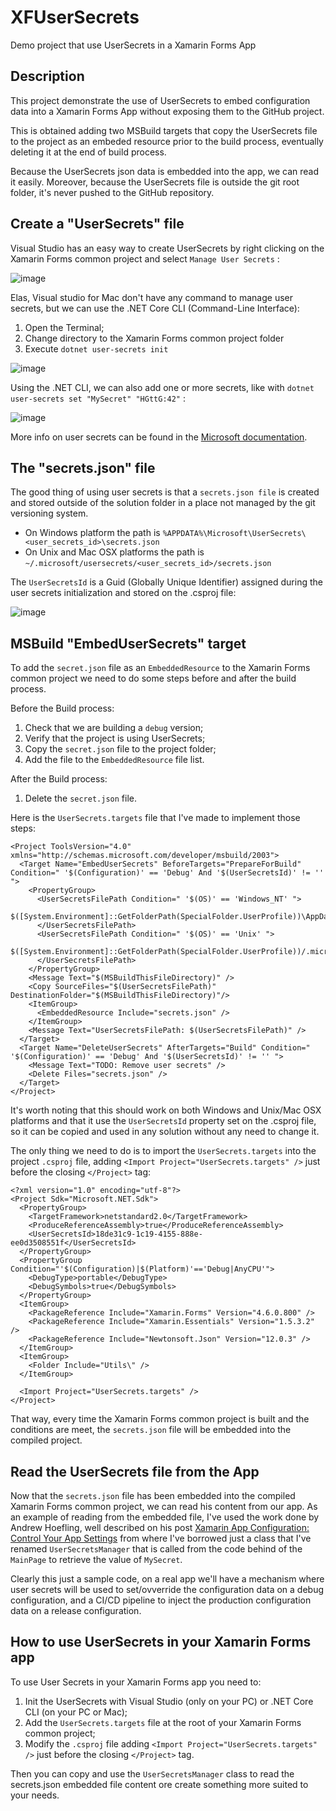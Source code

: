 # XFUserSecrets
Demo project that use UserSecrets in a Xamarin Forms App

## Description
This project demonstrate the use of UserSecrets to embed configuration data into a Xamarin Forms App without exposing them to the GitHub project.

This is obtained adding two MSBuild targets that copy the UserSecrets file to the project as an embeded resource prior to the build process, eventually deleting it at the end of build process.

Because the UserSecrets json data is embedded into the app, we can read it easily.
Moreover, because the UserSecrets file is outside the git root folder, it's never pushed to the GitHub repository.

## Create a "UserSecrets" file
Visual Studio has an easy way to create UserSecrets by right clicking on the Xamarin Forms common project and select `Manage User Secrets` :

![image](https://user-images.githubusercontent.com/139274/83561767-ae486680-a518-11ea-8026-ad88f2626287.png)

Elas, Visual studio for Mac don't have any command to manage user secrets, but we can use the .NET Core CLI (Command-Line Interface):
1) Open the Terminal;
2) Change directory to the Xamarin Forms common project folder
3) Execute `dotnet user-secrets init`

![image](https://user-images.githubusercontent.com/139274/83564726-7db6fb80-a51d-11ea-8c86-15da347bd0b3.png)

Using the .NET CLI, we can also add one or more secrets, like with `dotnet user-secrets set "MySecret" "HGttG:42"` :

![image](https://user-images.githubusercontent.com/139274/83570046-b0fd8880-a525-11ea-8c98-faae91840fdc.png)

More info on user secrets can be found in the [Microsoft documentation](https://docs.microsoft.com/en-us/aspnet/core/security/app-secrets?view=aspnetcore-3.1).

## The "secrets.json" file

The good thing of using user secrets is that a `secrets.json file` is created and stored outside of the solution folder in a place not managed by the git versioning system.
- On Windows platform the path is `%APPDATA%\Microsoft\UserSecrets\<user_secrets_id>\secrets.json`
- On Unix and Mac OSX platforms the path is `~/.microsoft/usersecrets/<user_secrets_id>/secrets.json`

The `UserSecretsId` is a Guid (Globally Unique Identifier) assigned during the user secrets initialization and stored on the .csproj file:

![image](https://user-images.githubusercontent.com/139274/83566339-236b6a00-a520-11ea-855a-d0648e953b80.png)

## MSBuild "EmbedUserSecrets" target

To add the `secret.json` file as an `EmbeddedResource` to the Xamarin Forms common project we need to do some steps before and after the build process.

Before the Build process:
1) Check that we are building a `debug` version;
2) Verify that the project is using UserSecrets;
3) Copy the `secret.json` file to the project folder;
4) Add the file to the `EmbeddedResource` file list.

After the Build process:
1) Delete the `secret.json` file.

Here is the `UserSecrets.targets` file that I've made to implement those steps:

```
<Project ToolsVersion="4.0" xmlns="http://schemas.microsoft.com/developer/msbuild/2003">
  <Target Name="EmbedUserSecrets" BeforeTargets="PrepareForBuild" Condition=" '$(Configuration)' == 'Debug' And '$(UserSecretsId)' != '' ">
    <PropertyGroup>
      <UserSecretsFilePath Condition=" '$(OS)' == 'Windows_NT' ">
        $([System.Environment]::GetFolderPath(SpecialFolder.UserProfile))\AppData\Roaming\Microsoft\UserSecrets\$(UserSecretsId)\secrets.json
      </UserSecretsFilePath>   
      <UserSecretsFilePath Condition=" '$(OS)' == 'Unix' ">
        $([System.Environment]::GetFolderPath(SpecialFolder.UserProfile))/.microsoft/usersecrets/$(UserSecretsId)/secrets.json
      </UserSecretsFilePath>
    </PropertyGroup>
    <Message Text="$(MSBuildThisFileDirectory)" />
    <Copy SourceFiles="$(UserSecretsFilePath)" DestinationFolder="$(MSBuildThisFileDirectory)"/>
    <ItemGroup>
      <EmbeddedResource Include="secrets.json" />
    </ItemGroup>
    <Message Text="UserSecretsFilePath: $(UserSecretsFilePath)" />
  </Target>
  <Target Name="DeleteUserSecrets" AfterTargets="Build" Condition=" '$(Configuration)' == 'Debug' And '$(UserSecretsId)' != '' ">
    <Message Text="TODO: Remove user secrets" />
    <Delete Files="secrets.json" />
  </Target>
</Project>
```

It's worth noting that this should work on both Windows and Unix/Mac OSX platforms and that it use the `UserSecretsId` property set on the .csproj file, so it can be copied and used in any solution without any need to change it.

The only thing we need to do is to import the `UserSecrets.targets` into the project `.csproj` file, adding `<Import Project="UserSecrets.targets" />` just before the closing `</Project>` tag:

```
<?xml version="1.0" encoding="utf-8"?>
<Project Sdk="Microsoft.NET.Sdk">
  <PropertyGroup>
    <TargetFramework>netstandard2.0</TargetFramework>
    <ProduceReferenceAssembly>true</ProduceReferenceAssembly>
    <UserSecretsId>18de31c9-1c19-4155-888e-ee0d3508551f</UserSecretsId>
  </PropertyGroup>
  <PropertyGroup Condition="'$(Configuration)|$(Platform)'=='Debug|AnyCPU'">
    <DebugType>portable</DebugType>
    <DebugSymbols>true</DebugSymbols>
  </PropertyGroup>
  <ItemGroup>
    <PackageReference Include="Xamarin.Forms" Version="4.6.0.800" />
    <PackageReference Include="Xamarin.Essentials" Version="1.5.3.2" />
    <PackageReference Include="Newtonsoft.Json" Version="12.0.3" />
  </ItemGroup>
  <ItemGroup>
    <Folder Include="Utils\" />
  </ItemGroup>
    
  <Import Project="UserSecrets.targets" />
</Project>
```

That way, every time the Xamarin Forms common project is built and the conditions are meet, the `secrets.json` file will be embedded into the compiled project.

## Read the UserSecrets file from the App
Now that the `secrets.json` file has been embedded into the compiled Xamarin Forms common project, we can read his content from our app. As an example of reading from the embedded file, I've used the work done by Andrew Hoefling, well described on his post [Xamarin App Configuration: Control Your App Settings](https://www.andrewhoefling.com/Blog/Post/xamarin-app-configuration-control-your-app-settings) from where I've borrowed just a class that I've renamed `UserSecretsManager` that is called from the code behind of the `MainPage` to retrieve the value of `MySecret`.

Clearly this just a sample code, on a real app we'll have a mechanism where user secrets will be used to set/ovverride the configuration data on a debug configuration, and a CI/CD pipeline to inject the production configuration data on a release configuration.

## How to use UserSecrets in your Xamarin Forms app

To use User Secrets in your Xamarin Forms app you need to:

1) Init the UserSecrets with Visual Studio (only on your PC) or .NET Core CLI (on your PC or Mac);
2) Add the `UserSecrets.targets` file at the root of your Xamarin Forms common project;
3) Modify the `.csproj` file adding `<Import Project="UserSecrets.targets" />` just before the closing `</Project>` tag.

Then you can copy and use the `UserSecretsManager` class to read the secrets.json embedded file content ore create something more suited to your needs.
